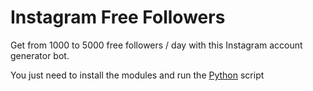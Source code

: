 

# Instagram Free Followers
Get from 1000 to 5000 free followers / day with this Instagram account generator bot. 

You just need to install the modules and run the [Python](https://python.org) script 

